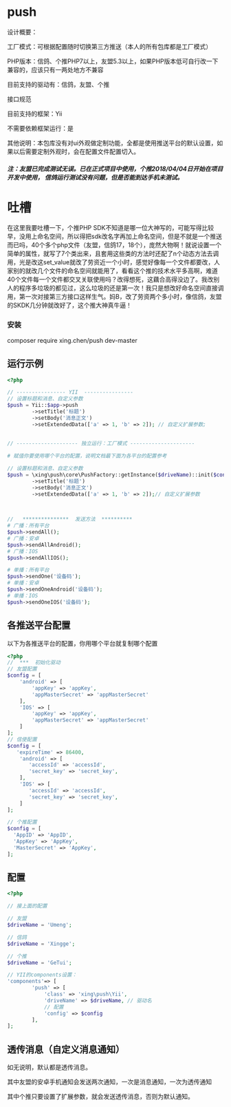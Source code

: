 # push
设计概要：

工厂模式：可根据配置随时切换第三方推送（本人的所有包库都是工厂模式）

PHP版本：信鸽、个推PHP7以上，友盟5.3以上，如果PHP版本低可自行改一下兼容的，应该只有一两处地方不兼容

目前支持的驱动有：信鸽，友盟、个推

接口规范

目前支持的框架：Yii

不需要依赖框架运行：是

其他说明：本包库没有对ui外观做定制功能，全都是使用推送平台的默认设置，如果以后需要定制外观时，会在配置文件配置切入。

##### 注：友盟已完成测试无误。已在正式项目中使用，个推2018/04/04日开始在项目开发中使用， 信鸽运行测试没有问题，但是否能到达手机未测试。

# 吐槽
在这里我要吐槽一下，个推PHP SDK不知道是哪一位大神写的，可能写得比较早，没用上命名空间，所以得把sdk改名字再加上命名空间，但是不就是一个推送而已吗，40个多个php文件（友盟，信鸽17，18个），庞然大物啊！就说设置一个简单的属性，就写了7个类出来，且套用这些类的方法时还配了n个动态方法去调用，光是改这set_value就改了劳资近一个小时，感觉好像每一个文件都要改，人家别的就改几个文件的命名空间就能用了，看看这个推的技术水平多高啊，难道40个文件每一个文件都交叉关联使用吗？改得想死，这藕合高得没边了。我改别人的程序多垃圾的都见过，这么垃圾的还是第一次！我只是想改好命名空间直接调用，第一次对接第三方接口这样生气。妈B，改了劳资两个多小时，像信鸽，友盟的SKDK几分钟就改好了，这个推大神真牛逼！
### 安装
composer require xing.chen/push dev-master

## 运行示例


```php
<?php

// ---------------- YII  ----------------
// 设置标题和消息、自定义参数
$push = Yii::$app->push
        ->setTitle('标题')
        ->setBody('消息正文')
        ->setExtendedData(['a' => 1, 'b' => 2]); // 自定义扩展参数;
        
        
// -------------------- 独立运行：工厂模式 ---------------------

# 赋值你要使用哪个平台的配置，说明文档最下面为各平台的配置参考

// 设置标题和消息、自定义参数
$push = \xing\push\core\PushFactory::getInstance($driveName)::init($config)
        ->setTitle('标题')
        ->setBody('消息正文')
        ->setExtendedData(['a' => 1, 'b' => 2]);// 自定义扩展参数

        
        
//   ***************  发送方法  **********   
# 广播：所有平台
$push->sendAll();
# 广播：安卓
$push->sendAllAndroid();
# 广播：IOS
$push->sendAllIOS();

# 单播：所有平台
$push->sendOne('设备码');
# 单播：安卓
$push->sendOneAndroid('设备码');
# 单播：IOS
$push->sendOneIOS('设备码');

```

## 各推送平台配置
以下为各推送平台的配置，你用哪个平台就复制哪个配置
```php
<?php
//  ***  初始化驱动
// 友盟配置
$config = [
    'android' => [
        'appKey' => 'appKey',
        'appMasterSecret' => 'appMasterSecret'
    ],
    'IOS' => [
        'appKey' => 'appKey',
        'appMasterSecret' => 'appMasterSecret'  
    ]
];
// 信使配置
$config = [
   'expireTime' => 86400,
    'android' => [
       'accessId' => 'accessId',
       'secret_key' => 'secret_key',
    ],
    'IOS' => [
       'accessId' => 'accessId',
       'secret_key' => 'secret_key',
    ]
];

// 个推配置
$config = [
  'AppID' => 'AppID',
  'AppKey' => 'AppKey',
  'MasterSecret' => 'AppKey',
];

```

## 配置
```php
<?php

// 接上面的配置

// 友盟
$driveName = 'Umeng';

// 信鸽
$driveName = 'Xingge';

// 个推
$driveName = 'GeTui';

// YII的components设置：
'components'=> [
        'push' => [
            'class' => 'xing\push\Yii',
            'driveName' => $driveName, // 驱动名
            // 配置
            'config' => $config
        ],
];

```

## 透传消息（自定义消息通知）

如无说明，默认都是透传消息。

其中友盟的安卓手机通知会发送两次通知，一次是消息通知，一次为透传通知

其中个推只要设置了扩展参数，就会发送透传消息，否则为默认通知。